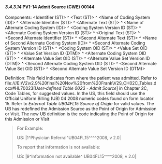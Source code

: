 #### *3.4.3.14* PV1-14 Admit Source (CWE) 00144

Components: &lt;Identifier (ST)> ^ &lt;Text (ST)> ^ &lt;Name of Coding System (ID)> ^ &lt;Alternate Identifier (ST)> ^ &lt;Alternate Text (ST)> ^ &lt;Name of Alternate Coding System (ID)> ^ &lt;Coding System Version ID (ST)> ^ &lt;Alternate Coding System Version ID (ST)> ^ &lt;Original Text (ST)> ^ &lt;Second Alternate Identifier (ST)> ^ &lt;Second Alternate Text (ST)> ^ &lt;Name of Second Alternate Coding System (ID)> ^ &lt;Second Alternate Coding System Version ID (ST)> ^ &lt;Coding System OID (ST)> ^ &lt;Value Set OID (ST)> ^ &lt;Value Set Version ID (DTM)> ^ &lt;Alternate Coding System OID (ST)> ^ &lt;Alternate Value Set OID (ST)> ^ &lt;Alternate Value Set Version ID (DTM)> ^ &lt;Second Alternate Coding System OID (ST)> ^ &lt;Second Alternate Value Set OID (ST)> ^ &lt;Second Alternate Value Set Version ID (DTM)>

Definition: This field indicates from where the patient was admitted. Refer to file:///E:\V2\v2.9%20final%20Nov%20from%20Frank\V29_CH02C_Tables.docx#HL70023[_User-defined Table 0023 - Admit Source_] in Chapter 2C, Code Tables, for suggested values. In the US, this field should use the Official Uniform Billing (UB) 04 2008 numeric codes found on form locator 15. Refer to _External Table UB04FL15 Source of Origin_ for valid values. The UB has redefined the Admission Source as the Point of Origin for Admission or Visit. The new UB definition is the code indicating the Point of Origin for this Admission or Visit

> For Example:
>
> US: |1^Physician Referral^UB04FL15^^^^2008, v 2.0|
>
> To report that information is not available:
>
> US: |9^Information not available^ UB04FL15^^^^2008, v 2.0|
